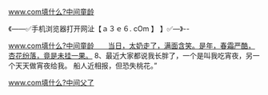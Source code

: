 www.com填什么?中间童龄

《——✅手机浏览器打开网沚【ａ３ｅ６. cOm 】 】✅—》--

www.com填什么?中间童龄　　当日，太奶走了，满面含笑。是年，春霜严酷，杏花纷落，竟是未挂一果。
	8、最近大家都说我长胖了，一个是叫我吃宵夜，另一个天天做宵夜给我。
船人近相报，但恐失桃花。”





www.com填什么?中间父了
